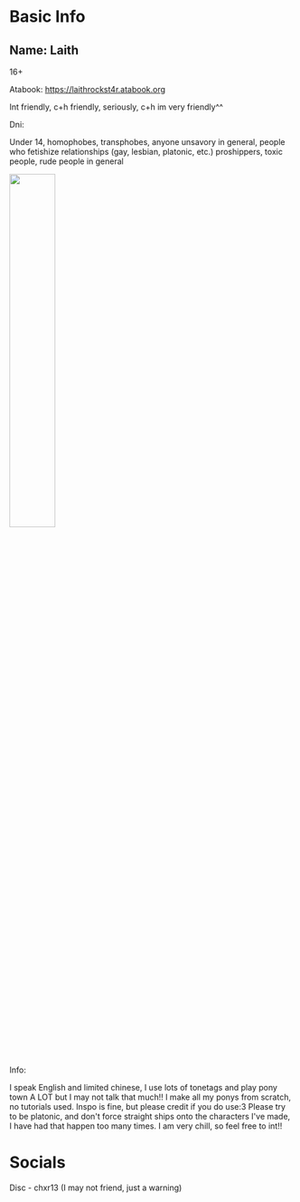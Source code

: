 # Basic Info

## Name: Laith
 16+

Atabook: https://laithrockst4r.atabook.org

Int friendly, c+h friendly, seriously, c+h im very friendly^^

Dni: 

Under 14, homophobes, transphobes, anyone unsavory in general, people who fetishize relationships (gay, lesbian, platonic, etc.) proshippers, toxic people, rude people in general

<img src="https://i.pinimg.com/736x/b9/3c/cc/b93cccdfa5af148b86a1f43aefe3b5ee.jpg" width=40% height=40%>

Info:

I speak English and limited chinese, I use lots of tonetags and play pony town A LOT but I may not talk that much!! I make all my ponys from scratch, no tutorials used. Inspo is fine, but please credit if you do use:3 Please try to be platonic, and don't force straight ships onto the characters I've made, I have had that happen too many times. I am very chill, so feel free to int!!

# Socials

Disc - chxr13 (I may not friend, just a warning)
